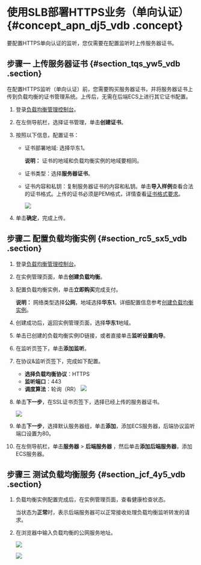 # 使用SLB部署HTTPS业务（单向认证） {#concept_apn_dj5_vdb .concept}

要配置HTTPS单向认证的监听，您仅需要在配置监听时上传服务器证书。

## 步骤一 上传服务器证书 {#section_tqs_yw5_vdb .section}

在配置HTTPS监听（单向认证）前，您需要购买服务器证书，并将服务器证书上传到负载均衡的证书管理系统。上传后，无需在后端ECS上进行其它证书配置。

1.  登录[负载均衡管理控制台](https://slb.console.aliyun.com/slb)。
2.  在左侧导航栏，选择证书管理，单击**创建证书**。
3.  按照以下信息，配置证书：
    -   证书部署地域: 选择华东1。

        **说明：** 证书的地域和负载均衡实例的地域要相同。

    -   证书类型：选择**服务器证书**。
    -   证书内容和私钥：复制服务器证书的内容和私钥。单击**导入样例**查看合法的证书格式。上传的证书必须是PEM格式，详情查看[证书格式要求](intl.zh-CN/用户指南（旧版，即将下线）/证书管理/证书要求.md#)。

        ![](http://static-aliyun-doc.oss-cn-hangzhou.aliyuncs.com/assets/img/15658/15380129087324_zh-CN.png)

4.  单击**确定**，完成上传。

## 步骤二 配置负载均衡实例 {#section_rc5_sx5_vdb .section}

1.  登录[负载均衡管理控制台](https://slb.console.aliyun.com/slb)。
2.  在实例管理页面，单击**创建负载均衡**。
3.  配置负载均衡实例，单击**立即购买**完成支付。

    **说明：** 网络类型选择**公网**，地域选择**华东1**。详细配置信息参考[创建负载均衡实例](intl.zh-CN/用户指南（旧版，即将下线）/负载均衡实例/创建实例.md#)。

4.  创建成功后，返回实例管理页面，选择**华东1**地域。
5.  单击已创建的负载均衡实例ID链接，或者直接单击**监听设置向导**。
6.  在监听页签下，单击**添加监听**。
7.  在协议&监听页签下，完成如下配置。

    -   **选择负载均衡协议**：HTTPS
    -   **监听端口**：443
    -   **调度算法**：轮询（RR）
    ![](http://static-aliyun-doc.oss-cn-hangzhou.aliyuncs.com/assets/img/16604/153801290810035_zh-CN.png)

8.  单击**下一步**，在SSL证书页签下，选择已经上传的服务器证书。

    ![](http://static-aliyun-doc.oss-cn-hangzhou.aliyuncs.com/assets/img/15658/15380129087326_zh-CN.png)

9.  单击**下一步**，选择默认服务器组，单击**添加**，添加ECS服务器，后端协议监听端口设置为80。
10. 在左侧导航栏，单击**服务器** \> **后端服务器** ，然后单击**添加后端服务器**，添加ECS服务器。

## 步骤三 测试负载均衡服务 {#section_jcf_4y5_vdb .section}

1.  负载均衡实例配置完成后，在实例管理页面，查看健康检查状态。

    当状态为**正常**时，表示后端服务器可以正常接收处理负载均衡监听转发的请求。

2.  在浏览器中输入负载均衡的公网服务地址。

    ![](http://static-aliyun-doc.oss-cn-hangzhou.aliyuncs.com/assets/img/15658/15380129087447_zh-CN.png)

    ![](http://static-aliyun-doc.oss-cn-hangzhou.aliyuncs.com/assets/img/15658/15380129087448_zh-CN.png)


